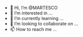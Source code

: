 - 👋 Hi, I’m @MARTESCO
- 👀 I’m interested in ...
- 🌱 I’m currently learning ...
- 💞️ I’m looking to collaborate on ...
- 📫 How to reach me ...

<!---
MARTESCO/MARTESCO is a ✨ special ✨ repository because its `README.md` (this file) appears on your GitHub profile.
You can click the Preview link to take a look at your changes.
--->

